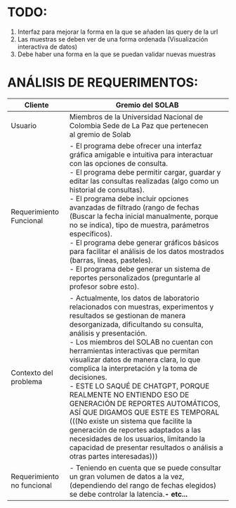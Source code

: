 # TODO:

1. Interfaz para mejorar la forma en la que se añaden las query de la url 
2. Las muestras se deben ver de una forma ordenada (Visualización interactiva de datos)
4. Debe haber una forma en la que se puedan validar nuevas muestras

# ANÁLISIS DE REQUERIMENTOS:

| Cliente             | Gremio del SOLAB                                                              |
|---------------------|-------------------------------------------------------------------------------|
| Usuario             | Miembros de la Universidad Nacional de Colombia Sede de La Paz que pertenecen al gremio de Solab |
| Requerimiento Funcional | - El programa debe ofrecer una interfaz gráfica amigable e intuitiva para interactuar con las opciones de consulta.<br>- El programa debe permitir cargar, guardar y editar las consultas realizadas (algo como un historial de consultas).<br>- El programa debe incluir opciones avanzadas de filtrado (rango de fechas (Buscar la fecha inicial manualmente, porque no se indica), tipo de muestra, parámetros específicos).<br>- El programa debe generar gráficos básicos para facilitar el análisis de los datos mostrados (barras, líneas, pasteles).<br>- El programa debe generar un sistema de reportes personalizados (preguntarle al profesor sobre esto). |
| Contexto del problema | - Actualmente, los datos de laboratorio relacionados con muestras, experimentos y resultados se gestionan de manera desorganizada, dificultando su consulta, análisis y presentación.<br>- Los miembros del SOLAB no cuentan con herramientas interactivas que permitan visualizar datos de manera clara, lo que complica la interpretación y la toma de decisiones.<br>- ESTE LO SAQUÉ DE CHATGPT, PORQUE REALMENTE NO ENTIENDO ESO DE GENERACIÓN DE REPORTES AUTOMÁTICOS, ASÍ QUE DIGAMOS QUE ESTE ES TEMPORAL (((No existe un sistema que facilite la generación de reportes adaptados a las necesidades de los usuarios, limitando la capacidad de presentar resultados o análisis a otras partes interesadas))) |
| Requerimiento no funcional | - Teniendo en cuenta que se puede consultar un gran volumen de datos a la vez, (dependiendo del rango de fechas elegidos) se debe controlar la latencia.<b>- etc...
